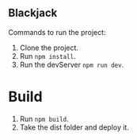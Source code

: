 ## Blackjack

Commands to run the project:

1. Clone the project.
2. Run `npm install`.
3. Run the devServer `npm run dev`.

# Build

1. Run `npm build`.
2. Take the dist folder and deploy it.
